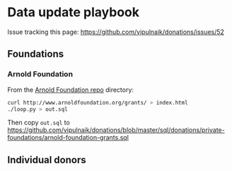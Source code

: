 # Data update playbook

Issue tracking this page: https://github.com/vipulnaik/donations/issues/52

## Foundations

### Arnold Foundation

From the [Arnold Foundation repo](https://github.com/riceissa/arnold-foundation-grants) directory:

```bash
curl http://www.arnoldfoundation.org/grants/ > index.html
./loop.py > out.sql
```

Then copy `out.sql` to https://github.com/vipulnaik/donations/blob/master/sql/donations/private-foundations/arnold-foundation-grants.sql

## Individual donors
